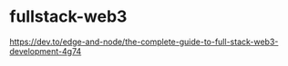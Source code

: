 # fullstack-web3
https://dev.to/edge-and-node/the-complete-guide-to-full-stack-web3-development-4g74
